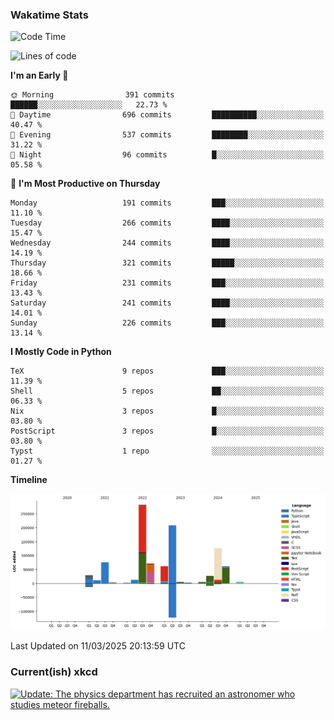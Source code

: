 ### Wakatime Stats
<!--START_SECTION:waka-->
![Code Time](http://img.shields.io/badge/Code%20Time-3%2C094%20hrs%2032%20mins-blue)

![Lines of code](https://img.shields.io/badge/From%20Hello%20World%20I%27ve%20Written-990.3%20thousand%20lines%20of%20code-blue)

**I'm an Early 🐤** 

```text
🌞 Morning                391 commits         ██████░░░░░░░░░░░░░░░░░░░   22.73 % 
🌆 Daytime                696 commits         ██████████░░░░░░░░░░░░░░░   40.47 % 
🌃 Evening                537 commits         ████████░░░░░░░░░░░░░░░░░   31.22 % 
🌙 Night                  96 commits          █░░░░░░░░░░░░░░░░░░░░░░░░   05.58 % 
```
📅 **I'm Most Productive on Thursday** 

```text
Monday                   191 commits         ███░░░░░░░░░░░░░░░░░░░░░░   11.10 % 
Tuesday                  266 commits         ████░░░░░░░░░░░░░░░░░░░░░   15.47 % 
Wednesday                244 commits         ████░░░░░░░░░░░░░░░░░░░░░   14.19 % 
Thursday                 321 commits         █████░░░░░░░░░░░░░░░░░░░░   18.66 % 
Friday                   231 commits         ███░░░░░░░░░░░░░░░░░░░░░░   13.43 % 
Saturday                 241 commits         ████░░░░░░░░░░░░░░░░░░░░░   14.01 % 
Sunday                   226 commits         ███░░░░░░░░░░░░░░░░░░░░░░   13.14 % 
```


**I Mostly Code in Python** 

```text
TeX                      9 repos             ███░░░░░░░░░░░░░░░░░░░░░░   11.39 % 
Shell                    5 repos             ██░░░░░░░░░░░░░░░░░░░░░░░   06.33 % 
Nix                      3 repos             █░░░░░░░░░░░░░░░░░░░░░░░░   03.80 % 
PostScript               3 repos             █░░░░░░░░░░░░░░░░░░░░░░░░   03.80 % 
Typst                    1 repo              ░░░░░░░░░░░░░░░░░░░░░░░░░   01.27 % 
```



**Timeline**

![Lines of Code chart](https://raw.githubusercontent.com/joshuajeschek/joshuajeschek/main/assets/bar_graph.png)


 Last Updated on 11/03/2025 20:13:59 UTC
<!--END_SECTION:waka-->

### Current(ish) xkcd
<a id="xkcd-a" title="Update: The physics department has recruited an astronomer who studies meteor fireballs." href="https://www.xkcd.com" target="_blank">
        <img align="center" id="xkcd-img" src="https://imgs.xkcd.com/comics/water_balloons.png" alt="Update: The physics department has recruited an astronomer who studies meteor fireballs." height=300 />
</a>

